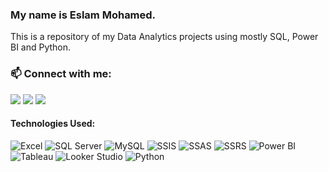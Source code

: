 ### My name is Eslam Mohamed.

This is a repository of my Data Analytics projects using mostly SQL, Power BI and Python.

### 📫 Connect with me:
<a href="mailto:eslam.muhammad.hafez@gmail.com"><img src="https://img.shields.io/badge/Gmail-D14836?style=for-the-badge&logo=gmail&logoColor=white" /></a>
<a href="https://www.linkedin.com/in/eslam-mohamed-b828521a9"><img src="https://img.shields.io/badge/linkedin-%230077B5.svg?style=for-the-badge&logo=linkedin&logoColor=white" /></a>
<a href="https://eslam-mohamed.lovable.app/" target="_blank"><img src="https://img.shields.io/badge/Portfolio-F2C811?style=for-the-badge&logo=About.me&logoColor=black" /></a>

#### Technologies Used:
![Excel](https://img.shields.io/badge/Microsoft_Excel-217346?style=for-the-badge&logo=microsoftexcel&logoColor=white)
![SQL Server](https://img.shields.io/badge/SQL_Server-CC2927?style=for-the-badge&logo=microsoftsqlserver&logoColor=white)
![MySQL](https://img.shields.io/badge/MySQL-4479A1?style=for-the-badge&logo=mysql&logoColor=white)
![SSIS](https://img.shields.io/badge/SSIS-0078D4?style=for-the-badge&logo=microsoft&logoColor=white)
![SSAS](https://img.shields.io/badge/SSAS-CC2927?style=for-the-badge&logo=microsoftsqlserver&logoColor=white)
![SSRS](https://img.shields.io/badge/SSRS-F8C000?style=for-the-badge&logo=powerbi&logoColor=white)
![Power BI](https://img.shields.io/badge/Power_BI-F2C811?style=for-the-badge&logo=powerbi&logoColor=black)
![Tableau](https://img.shields.io/badge/Tableau-E97627?style=for-the-badge&logo=tableau&logoColor=white)
![Looker Studio](https://img.shields.io/badge/Looker_Studio-4285F4?style=for-the-badge&logo=looker&logoColor=white)
![Python](https://img.shields.io/badge/Python-14354C?style=for-the-badge&logo=python&logoColor=white)
